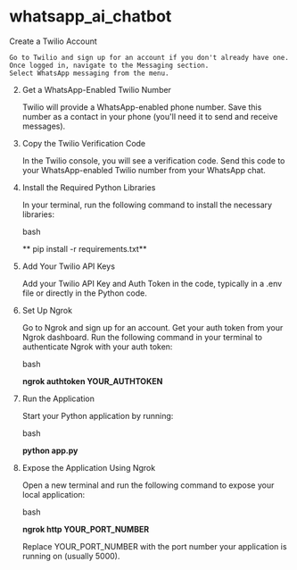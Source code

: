 # whatsapp_ai_chatbot
Create a Twilio Account

    Go to Twilio and sign up for an account if you don't already have one.
    Once logged in, navigate to the Messaging section.
    Select WhatsApp messaging from the menu.

2. Get a WhatsApp-Enabled Twilio Number

    Twilio will provide a WhatsApp-enabled phone number.
    Save this number as a contact in your phone (you'll need it to send and receive messages).

3. Copy the Twilio Verification Code

    In the Twilio console, you will see a verification code.
    Send this code to your WhatsApp-enabled Twilio number from your WhatsApp chat.

4. Install the Required Python Libraries

    In your terminal, run the following command to install the necessary libraries:

    bash

   ** pip install -r requirements.txt**

5. Add Your Twilio API Keys

    Add your Twilio API Key and Auth Token in the code, typically in a .env file or directly in the Python code.

6. Set Up Ngrok

    Go to Ngrok and sign up for an account.
    Get your auth token from your Ngrok dashboard.
    Run the following command in your terminal to authenticate Ngrok with your auth token:

    bash

    **ngrok authtoken YOUR_AUTHTOKEN**

7. Run the Application

    Start your Python application by running:

    bash

    **python app.py**

8. Expose the Application Using Ngrok

    Open a new terminal and run the following command to expose your local application:

    bash

    **ngrok http YOUR_PORT_NUMBER**

    Replace YOUR_PORT_NUMBER with the port number your application is running on (usually 5000).

